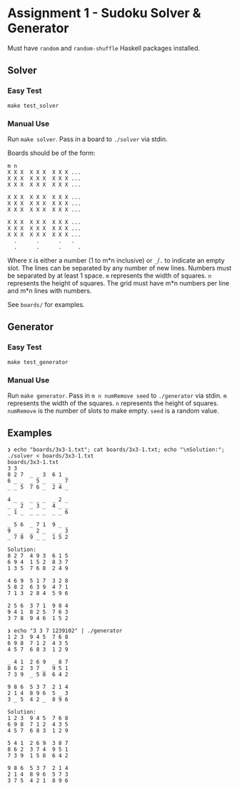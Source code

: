 # Assignment 1 - Sudoku Solver & Generator
Must have `random` and `random-shuffle` Haskell packages installed.

## Solver
### Easy Test
`make test_solver`

### Manual Use
Run `make solver`. Pass in a board to `./solver` via stdin.

Boards should be of the form:
```
m n
X X X  X X X  X X X ...
X X X  X X X  X X X ...
X X X  X X X  X X X ...

X X X  X X X  X X X ...
X X X  X X X  X X X ...
X X X  X X X  X X X ...

X X X  X X X  X X X ...
X X X  X X X  X X X ...
X X X  X X X  X X X ...
  .      .      .   .
  .      .      .     .
```

Where `X` is either a number (1 to m\*n inclusive) or `_`/`.` to indicate an empty slot.
The lines can be separated by any number of new lines.
Numbers must be separated by at least 1 space.
`m` represents the width of squares.
`n` represents the height of squares.
The grid must have m\*n numbers per line and m\*n lines with numbers.

See `boards/` for examples.

## Generator
### Easy Test
`make test_generator`

### Manual Use
Run `make generator`. Pass in `m n numRemove seed` to `./generator` via stdin.
`m` represents the width of the squares.
`n` represents the height of squares.
`numRemove` is the number of slots to make empty.
`seed` is a random value.

## Examples
```
❯ echo "boards/3x3-1.txt"; cat boards/3x3-1.txt; echo "\nSolution:"; ./solver < boards/3x3-1.txt
boards/3x3-1.txt
3 3
8 2 7  _ _ 3  6 1 _
6 _ _  _ 5 _  _ _ 7
_ _ 5  7 6 _  2 4 _

4 _ _  _ _ _  _ 2 _
_ _ 2  _ 3 _  4 _ _
_ 1 _  _ _ _  _ _ 6

_ 5 6  _ 7 1  9 _ _
9 _ _  _ 2 _  _ _ 3
_ 7 8  9 _ _  1 5 2

Solution:
8 2 7  4 9 3  6 1 5
6 9 4  1 5 2  8 3 7
1 3 5  7 6 8  2 4 9

4 6 9  5 1 7  3 2 8
5 8 2  6 3 9  4 7 1
7 1 3  2 8 4  5 9 6

2 5 6  3 7 1  9 8 4
9 4 1  8 2 5  7 6 3
3 7 8  9 4 6  1 5 2
```

```
❯ echo "3 3 7 1239102" | ./generator
1 2 3  9 4 5  7 6 8
6 9 8  7 1 2  4 3 5
4 5 7  6 8 3  1 2 9

_ 4 1  2 6 9  _ 8 7
8 6 2  3 7 _  9 5 1
7 3 9  _ 5 8  6 4 2

9 8 6  5 3 7  2 1 4
2 1 4  8 9 6  5 _ 3
3 _ 5  4 2 _  8 9 6

Solution:
1 2 3  9 4 5  7 6 8
6 9 8  7 1 2  4 3 5
4 5 7  6 8 3  1 2 9

5 4 1  2 6 9  3 8 7
8 6 2  3 7 4  9 5 1
7 3 9  1 5 8  6 4 2

9 8 6  5 3 7  2 1 4
2 1 4  8 9 6  5 7 3
3 7 5  4 2 1  8 9 6
```
